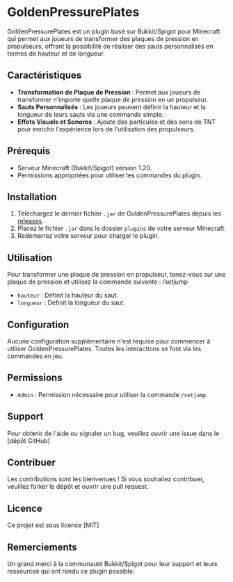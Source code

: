 # GoldenPressurePlates

GoldenPressurePlates est un plugin basé sur Bukkit/Spigot pour Minecraft qui permet aux joueurs de transformer des plaques de pression en propulseurs, offrant la possibilité de réaliser des sauts personnalisés en termes de hauteur et de longueur.

## Caractéristiques

- **Transformation de Plaque de Pression** : Permet aux joueurs de transformer n'importe quelle plaque de pression en un propulseur.
- **Sauts Personnalisés** : Les joueurs peuvent définir la hauteur et la longueur de leurs sauts via une commande simple.
- **Effets Visuels et Sonores** : Ajoute des particules et des sons de TNT pour enrichir l'expérience lors de l'utilisation des propulseurs.

## Prérequis

- Serveur Minecraft (Bukkit/Spigot) version 1.20.
- Permissions appropriées pour utiliser les commandes du plugin.

## Installation

1. Téléchargez le dernier fichier `.jar` de GoldenPressurePlates depuis les [releases](lien_vers_les_releases).
2. Placez le fichier `.jar` dans le dossier `plugins` de votre serveur Minecraft.
3. Redémarrez votre serveur pour charger le plugin.

## Utilisation

Pour transformer une plaque de pression en propulseur, tenez-vous sur une plaque de pression et utilisez la commande suivante :
/setjump <hauteur> <longueur>
- `hauteur` : Définit la hauteur du saut.
- `longueur` : Définit la longueur du saut.

## Configuration

Aucune configuration supplémentaire n'est requise pour commencer à utiliser GoldenPressurePlates. Toutes les interactions se font via les commandes en jeu.

## Permissions

- `Admin` : Permission nécessaire pour utiliser la commande `/setjump`.

## Support

Pour obtenir de l'aide ou signaler un bug, veuillez ouvrir une issue dans le [dépôt GitHub]
## Contribuer

Les contributions sont les bienvenues ! Si vous souhaitez contribuer, veuillez forker le dépôt et ouvrir une pull request.

## Licence

Ce projet est sous licence [MIT]

## Remerciements

Un grand merci à la communauté Bukkit/Spigot pour leur support et leurs ressources qui ont rendu ce plugin possible.
